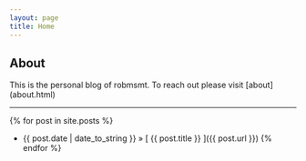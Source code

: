 ```yaml
---
layout: page
title: Home
---
```


<h2 class="page-heading">About</h2>

<p class="message">This is the personal blog of robmsmt. To reach out please visit [about](about.html)</p>
 

--- 
{% for post in site.posts %}
  * {{ post.date | date_to_string }} &raquo; [ {{ post.title }} ]({{ post.url }})
{% endfor %}


